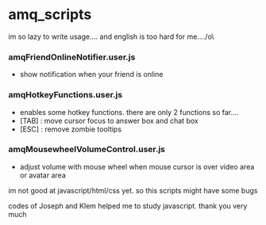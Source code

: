 # amq_scripts

im so lazy to write usage.... and english is too hard for me..../o\

### amqFriendOnlineNotifier.user.js
- show notification when your friend is online

### amqHotkeyFunctions.user.js
- enables some hotkey functions. there are only 2 functions so far....
- [TAB] : move cursor focus to answer box and chat box
- [ESC] : remove zombie tooltips

### amqMousewheelVolumeControl.user.js
- adjust volume with mouse wheel when mouse cursor is over video area or avatar area



im not good at javascript/html/css yet. so this scripts might have some bugs

codes of Joseph and Klem helped me to study javascript. thank you very much
